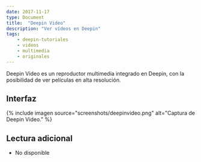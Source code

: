 ```yaml
---
date: 2017-11-17
type: Document
title:  "Deepin Video"
description: "Ver vídeos en Deepin"
tags:
    - deepin-tutoriales
    - videos
    - multimedia
    - originales
---
```


Deepin Video es un reproductor multimedia integrado en Deepin, con la posibilidad de ver películas en alta resolución.

## Interfaz
{% include imagen source="screenshots/deepinvideo.png" alt="Captura de Deepin Video." %}

## Lectura adicional
* No disponible
